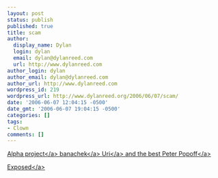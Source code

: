 ```yaml
---
layout: post
status: publish
published: true
title: scam
author:
  display_name: Dylan
  login: dylan
  email: dylan@dylanreed.com
  url: http://www.dylanreed.com
author_login: dylan
author_email: dylan@dylanreed.com
author_url: http://www.dylanreed.com
wordpress_id: 219
wordpress_url: http://www.dylanreed.org/2006/06/07/scam/
date: '2006-06-07 12:04:15 -0500'
date_gmt: '2006-06-07 19:04:15 -0500'
categories: []
tags:
- Clown
comments: []
---
```

<p><a href="http:&#47;&#47;en.wikipedia.org&#47;wiki&#47;Project_Alpha">Alpha project<&#47;a> <a href="http:&#47;&#47;www.banachek.org&#47;">banachek<&#47;a> <a href="http:&#47;&#47;en.wikipedia.org&#47;wiki&#47;Uri_Geller">Uri<&#47;a> and the best <a href="http:&#47;&#47;www.peterpopoff.org&#47;">Peter Popoff<&#47;a></p>
<p><a href="http:&#47;&#47;www.darat.org&#47;~dimossi&#47;James.Randi.debunking.on.Tonight.Show.wmv">Exposed<&#47;a></p>
